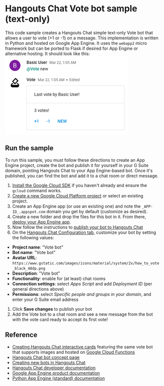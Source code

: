 # Hangouts Chat Vote bot sample (text-only)

This code sample creates a Hangouts Chat simple text-only Vote bot that
allows a user to vote (+1 or -1) on a message. This implementation is
written in Python and hosted on Google App Engine. It uses the `webapp2`
micro framework but can be ported to Flask if desired for App Engine or
alternative hosting. It should look like this:
<img src="/static/images/vote-bot-text-only.png" alt="Vote bot (text-only)"/>

## Run the sample

To run this sample, you must follow these directions to create an App
Engine project, create the bot and publish it for yourself in your G
Suite domain, pointing Hangouts Chat to your App Engine-based bot.
Once it's published, you can find the bot and add it to a chat room or
direct message.

1. [Install the Google Cloud SDK](https://cloud.google.com/sdk/downloads)
  if you haven't already and ensure the `gcloud` command works.
1. [Create a new Google Cloud Platform project](https://console.cloud.google.com)
  or select an existing project.
1. Create an App Engine app (or use an existing one) and note the
  `_APP-ID_.appspot.com` domain you get by default (customize as desired).
1. Create a new folder and drop the files for this bot in it. From there,
  [deploy your App Engine app](https://cloud.google.com/appengine/docs/standard/python/tools/uploadinganapp#deploying_an_app).
1. Now follow the instructions to
  [publish your bot to Hangouts Chat](https://developers.google.com/hangouts/chat/how-tos/bots-publish)
1. On the [Hangouts Chat Configuration
  tab](https://console.developers.google.com/apis/api/chat.googleapis.com/hangouts-chat),
  customize your bot by setting the following values:
  - **Project name**: "Vote bot"
  - **Bot name**: "Vote bot"
  - **Avatar URL**: `https://www.gstatic.com/images/icons/material/system/2x/how_to_vote_black_48dp.png`
  - **Description**: "Vote bot"
  - **Functionality**: enable for (at least) chat rooms
  - **Connection settings**: select _Apps Script_ and add _Deployment ID_ (per general directions above)
  - **Permissions**: select _Specific people and groups in your domain_, and enter your G Suite email address
1. Click **Save changes** to publish your bot
1. Add the Vote bot to a chat room and see a new message from the bot with
  the vote card ready to accept its first vote!

## Reference

- [Creating Hangouts Chat interactive cards](https://developers.google.com/hangouts/chat/how-tos/cards-onclick) featuring the same vote bot that supports images and hosted on [Google Cloud Functions](https://cloud.google.com/functions)
- [Hangouts Chat bot concept page](https://developers.google.com/hangouts/chat/concepts/bots)
- [Creating new bots in Hangouts Chat](https://developers.google.com/hangouts/chat/how-tos/bots-develop)
- [Hangouts Chat developer documentation](https://developers.google.com/hangouts/chat)
- [Google App Engine product documentation](https://cloud.google.com/products/appengine)
- [Python App Engine (standard) documentation](https://cloud.google.com/appengine/docs/standard/python/)
